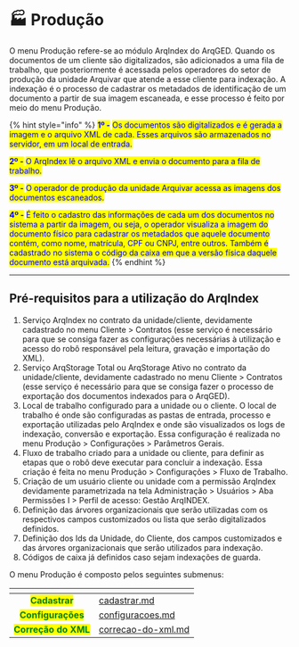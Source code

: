 # 🏭 Produção

O menu Produção refere-se ao módulo ArqIndex do ArqGED. Quando os documentos de um cliente são digitalizados, são adicionados a uma fila de trabalho, que posteriormente é acessada pelos operadores do setor de produção da unidade Arquivar que atende a esse cliente para indexação. A indexação é o processo de cadastrar os metadados de identificação de um documento a partir de sua imagem escaneada, e esse processo é feito por meio do menu Produção.

{% hint style="info" %}
<mark style="color:blue;">**1º -**</mark> <mark style="color:blue;"></mark><mark style="color:blue;">Os documentos são digitalizados e é gerada a imagem e o arquivo XML de cada. Esses arquivos são armazenados no servidor, em um local de entrada.</mark>   &#x20;

<mark style="color:blue;">**2º -**</mark> <mark style="color:blue;"></mark><mark style="color:blue;">O ArqIndex lê o arquivo XML e envia o documento para a fila de trabalho.</mark>&#x20;

<mark style="color:blue;">**3º -**</mark> <mark style="color:blue;"></mark><mark style="color:blue;">O operador de produção da unidade Arquivar acessa as imagens dos documentos escaneados.</mark>&#x20;

<mark style="color:blue;">**4º -**</mark> <mark style="color:blue;"></mark><mark style="color:blue;">É feito o cadastro das informações de cada um dos documentos no sistema a partir da imagem, ou seja, o operador visualiza a imagem do documento físico para cadastrar os metadados que aquele documento contém, como nome, matrícula, CPF ou CNPJ, entre outros. Também é cadastrado no sistema o código da caixa em que a versão física daquele documento está arquivada.</mark> &#x20;
{% endhint %}

***

## Pré-requisitos para a utilização do ArqIndex&#x20;

1. Serviço ArqIndex no contrato da unidade/cliente, devidamente cadastrado no menu Cliente > Contratos (esse serviço é necessário para que se consiga fazer as configurações necessárias à utilização e acesso do robô responsável pela leitura, gravação e importação do XML). &#x20;
2. Serviço ArqStorage Total ou ArqStorage Ativo no contrato da unidade/cliente, devidamente cadastrado no menu Cliente > Contratos (esse serviço é necessário para que se consiga fazer o processo de exportação dos documentos indexados para o ArqGED).&#x20;
3. Local de trabalho configurado para a unidade ou o cliente. O local de trabalho é onde são configuradas as pastas de entrada, processo e exportação utilizadas pelo ArqIndex e onde são visualizados os logs de indexação, conversão e exportação. Essa configuração é realizada no menu Produção > Configurações > Parâmetros Gerais.&#x20;
4. Fluxo de trabalho criado para a unidade ou cliente, para definir as etapas que o robô deve executar para concluir a indexação. Essa criação é feita no menu Produção > Configurações > Fluxo de Trabalho. &#x20;
5. Criação de um usuário cliente ou unidade com a permissão ArqIndex devidamente parametrizada na tela Administração > Usuários > Aba Permissões I > Perfil de acesso: Gestão ArqINDEX.&#x20;
6. Definição das árvores organizacionais que serão utilizadas com os respectivos campos customizados ou lista que serão digitalizados definidos.&#x20;
7. Definição dos Ids da Unidade, do Cliente, dos campos customizados e das árvores organizacionais que serão utilizados para indexação.&#x20;
8. Códigos de caixa já definidos caso sejam indexações de guarda. &#x20;



O menu Produção é composto pelos seguintes submenus:&#x20;

<table data-view="cards"><thead><tr><th align="center"></th><th data-hidden data-card-target data-type="content-ref"></th></tr></thead><tbody><tr><td align="center"><mark style="color:green;"><strong>Cadastrar</strong></mark></td><td><a href="cadastrar.md">cadastrar.md</a></td></tr><tr><td align="center"><mark style="color:green;"><strong>Configurações</strong></mark></td><td><a href="configuracoes.md">configuracoes.md</a></td></tr><tr><td align="center"><mark style="color:green;"><strong>Correção do XML</strong></mark></td><td><a href="correcao-do-xml.md">correcao-do-xml.md</a></td></tr></tbody></table>
